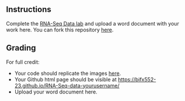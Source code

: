## Instructions

Complete the [RNA-Seq Data lab](https://bifx552-23.github.io/CourseInfo/labs/03RNA-seq-data/) and upload a word document with your work here. You can fork this repository [here](https://classroom.github.com/a/Yz2GMIqU).

## Grading

For full credit:

* Your code should replicate the images [here](https://bifx552-23.github.io/CourseInfo/labs/03RNA-seq-data/).
* Your Github html page should be visible at https://bifx552-23.github.io/RNA-Seq-data-yourusername/
* Upload your word document here.